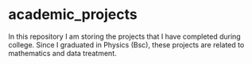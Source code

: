 # academic_projects
In this repository I am storing the projects that I have completed during college. Since I graduated in Physics (Bsc), these projects are related to mathematics and data treatment.
